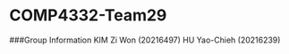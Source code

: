 # COMP4332-Team29
###Group Information
    KIM Zi Won (20216497)
    HU Yao-Chieh (20216239)
    
   